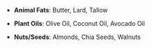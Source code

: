 - **Animal Fats**: Butter, Lard, Tallow
    
- **Plant Oils**: Olive Oil, Coconut Oil, Avocado Oil
    
- **Nuts/Seeds**: Almonds, Chia Seeds, Walnuts
